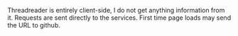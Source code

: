 Threadreader is entirely client-side, I do not get anything information from it. Requests
are sent directly to the services. First time page loads may send the URL to github.
